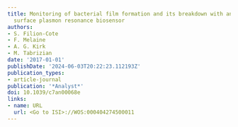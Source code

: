 ```yaml
---
title: Monitoring of bacterial film formation and its breakdown with an angular-based
  surface plasmon resonance biosensor
authors:
- S. Filion-Cote
- F. Melaine
- A. G. Kirk
- M. Tabrizian
date: '2017-01-01'
publishDate: '2024-06-03T20:22:23.112193Z'
publication_types:
- article-journal
publication: '*Analyst*'
doi: 10.1039/c7an00068e
links:
- name: URL
  url: <Go to ISI>://WOS:000404274500011
---
```

